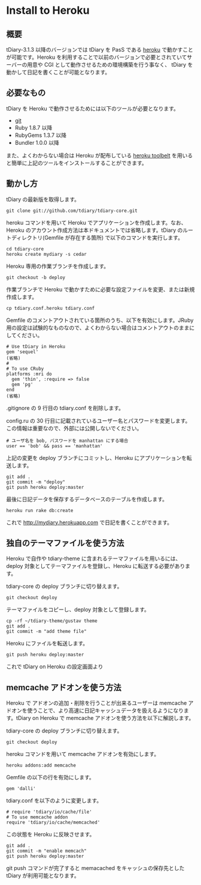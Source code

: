Install to Heroku
=====================

概要
--

tDiary-3.1.3 以降のバージョンでは tDiary を PasS である [heroku](http://www.heroku.com) で動かすことが可能です。Heroku を利用することで以前のバージョンで必要とされていてサーバーの用意や CGI として動作させるための環境構築を行う事なく、 tDiary を動かして日記を書くことが可能となります。

必要なもの
-----

tDiary を Heroku で動作させるためには以下のツールが必要となります。

  - [git](http://git-scm.com)
  - Ruby 1.8.7 以降
  - RubyGems 1.3.7 以降
  - Bundler 1.0.0 以降

また、よくわからない場合は Heroku が配布している [heroku toolbelt](https://toolbelt.heroku.com) を用いると簡単に上記のツールをインストールすることができます。

動かし方
----

tDiary の最新版を取得します。

```
git clone git://github.com/tdiary/tdiary-core.git
```

heroku コマンドを用いて Heroku でアプリケーションを作成します。なお、Heroku のアカウント作成方法は本ドキュメントでは省略します。tDiary のルートディレクトリ(Gemfile が存在する箇所) で以下のコマンドを実行します。

```
cd tdiary-core
heroku create mydiary -s cedar
```

Heroku 専用の作業ブランチを作成します。

```
git checkout -b deploy
```

作業ブランチで Heroku で動かすために必要な設定ファイルを変更、または新規作成します。

```
cp tdiary.conf.heroku tdiary.conf
```

Gemfile のコメントアウトされている箇所のうち、以下を有効にします。JRuby 用の設定は試験的なものなので、よくわからない場合はコメントアウトのままにしてください。

```
# Use tDiary in Heroku
gem 'sequel'
(省略)
#
# To use CRuby
platforms :mri do
  gem 'thin', :require => false
  gem 'pg'
end
(省略)
```

.gitignore の 9 行目の tdiary.conf を削除します。

config.ru の 30 行目に記載されているユーザー名とパスワードを変更します。この情報は重要なので、外部には公開しないでください。

```
# ユーザ名を bob, パスワードを manhattan にする場合
user == 'bob' && pass == 'manhattan'
```

上記の変更を deploy ブランチにコミットし、Heroku にアプリケーションを転送します。

```
git add .
git commit -m "deploy"
git push heroku deploy:master
```

最後に日記データを保存するデータベースのテーブルを作成します。

```
heroku run rake db:create
```

これで http://mydiary.herokuapp.com で日記を書くことができます。

独自のテーマファイルを使う方法
----

Heroku で自作や tdiary-theme に含まれるテーマファイルを用いるには、deploy 対象としてテーマファイルを登録し、Heroku に転送する必要があります。

tdiary-core の deploy ブランチに切り替えます。

```
git checkout deploy
```

テーマファイルをコピーし、deploy 対象として登録します。

```
cp -rf ~/tdiary-theme/gustav theme
git add .
git commit -m "add theme file"
```

Heroku にファイルを転送します。

```
git push heroku deploy:master
```

これで tDiary on Heroku の設定画面より

memcache アドオンを使う方法
----

Heroku で アドオンの追加・削除を行うことが出来るユーザーは memcache アドオンを使うことで、より高速に日記キャッシュデータを扱えるようになります。tDiary on Heroku で memcache アドオンを使う方法を以下に解説します。

tdiary-core の deploy ブランチに切り替えます。

```
git checkout deploy
```

heroku コマンドを用いて memcache アドオンを有効にします。

```
heroku addons:add memcache
```

Gemfile の以下の行を有効にします。

```
gem 'dalli'
```

tdiary.conf を以下のように変更します。

```
# require 'tdiary/io/cache/file'
# To use memcache addon
require 'tdiary/io/cache/memcached'
```

この状態を Heroku に反映させます。

```
git add .
git commit -m "enable memcach"
git push heroku deploy:master
```

git push コマンドが完了すると memacached をキャッシュの保存先とした tDiary が利用可能となります。
